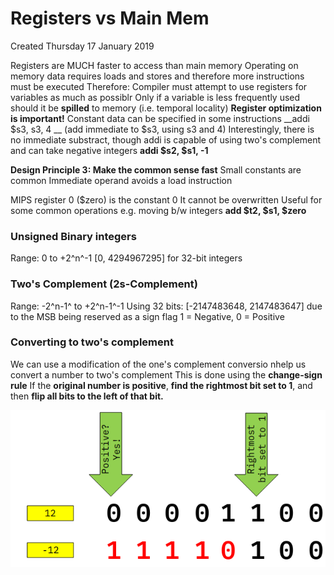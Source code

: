 # Registers vs Main Mem
Created Thursday 17 January 2019

Registers are MUCH faster to access than main memory
Operating on memory data requires loads and stores
and therefore more instructions must be executed
Therefore:
Compiler must attempt to use registers for variables as much as possiblr
Only if a variable is less frequently used should it be **spilled** to memory (i.e. temporal locality)
**Register optimization is important!**
Constant data can be specified in some instructions
__addi $s3, s3, 4 __        (add immediate to $s3, using s3 and 4)
Interestingly, there is no immediate substract, though addi is capable of using two's complement and can take negative integers
__addi $s2, $s1, -1__

**Design Principle 3: Make the common sense fast**
Small constants are common
Immediate operand avoids a load instruction
	
MIPS register 0 ($zero) is the constant 0
It cannot be overwritten
Useful for some common operations
e.g. moving b/w integers	__add $t2, $s1, $zero__


### Unsigned Binary integers
Range: 0 to +2^n^-1
[0, 4294967295] for 32-bit integers


### Two's Complement (2s-Complement)
Range: -2^n-1^ to +2^n-1^-1
Using 32 bits: [-2147483648, 2147483647] due to the MSB being reserved as a sign flag
1 = Negative, 0 = Positive
	

### Converting to two's complement
We can use a modification of the one's complement conversio nhelp us convert a number to two's complement
This is done using the **change-sign rule**
If the **original number is positive**, **find the rightmost bit set to 1**, and then **flip all bits to the left of that bit.**
	
![](./Registers_vs_Main_Mem/pasted_image.png)
	





